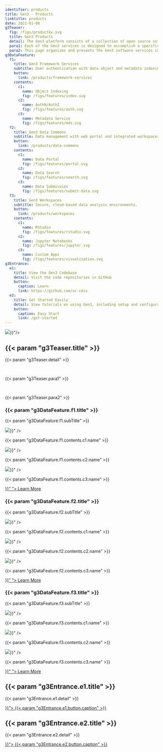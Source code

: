 ```yaml
---
identifier: products
title: Gen3 - Products
linktitle: products
date: 2021-01-08
g3Teaser:
  fig: /figs/productkv.svg
  title: Gen3 Products
  detail: The Gen3 platform consists of a collection of open source software services for building and managing cloud-based data resources, namely, interoperable nodes in a data ecosystem, data commons, and analysis workspaces.
  para1: Each of the Gen3 services is designed to accomplish a specific function in a data ecosystem, and that is achieved by providing a publicly-accessible application programming interface (API) that users, applications, and other services can send requests to.
  para2: This page organizes and presents the Gen3 software services in terms of the different types of data resources mentioned above.
g3DataFeature:
  f1:
    title: Gen3 Framework Services
    subtitle: User authentication with data object and metadata indexing.
    button:
      link: /products/framework-services
    contents:
      c1:
        name: Object Indexing
        fig: /figs/features/index.svg
      c2:
        name: AuthN/AuthZ
        fig: /figs/features/auth.svg
      c3:
        name: Metadata Service
        fig: /figs/features/mds.svg
  f2:
    title: Gen3 Data Commons
    subtitle: Data management with web portal and integrated workspaces.
    button:
      link: /products/data-commons
    contents:
      c1:
        name: Data Portal
        fig: /figs/features/portal.svg
      c2:
        name: Data Search
        fig: /figs/features/search.svg
      c3:
        name: Data Submission
        fig: /figs/features/submit-data.svg
  f3:
    title: Gen3 Workspaces
    subtitle: Secure, cloud-based data analysis environments.
    button:
      link: /products/workspaces
    contents:
      c1:
        name: RStudio
        fig: /figs/features/rstudio.svg
      c2:
        name: Jupyter Notebooks
        fig: /figs/features/jupyter.svg
      c3:
        name: Custom Apps
        fig: /figs/features/visualization.svg
g3Entrance:
  e1:
    title: View the Gen3 Codebase
    detail: Visit the code repositories in GitHub
    button:
      caption: Learn
      link: https://github.com/uc-cdis
  e2:
    title: Get Started Easily
    detail: View tutorials on using Gen3, including setup and configuration.
    button:
      caption: Easy Start
      link: /get-started
---
```


<section class="g3-bg__mint">
  <div class="g3-outer-wrapper g3-flex-content g3-flex-content__reverse">
    <div class="g3-col__50 g3-flex-content g3-space__padding-md-top g3-mb-space__padding-lg-top">
      <img class="g3-img__full-width" src="{{< param "g3Teaser.fig" >}}"/>
    </div>
    <div class="g3-space__padding-lg-top g3-space__padding-lg-bottom g3-col__50">
      <div class="g3-space__wrapper-gap-left">
        <h1 class="g3-space__margin-sm-bottom">
          {{< param "g3Teaser.title" >}}
        </h1>
        <p class="g3-space__margin-sm-bottom introduction">
          {{< param "g3Teaser.detail" >}}
        </p>
        <br>
        <p class="g3-space__margin-sm-bottom introduction">
          {{< param "g3Teaser.para1" >}}
        </p>
        <br>
        <p class="g3-space__margin-sm-bottom introduction">
          {{< param "g3Teaser.para2" >}}
        </p>
      </div>
    </div>
  </div>
</section>

<section>
  <div class="g3-space__margin-lg-bottom g3-inner-wrapper">
    <div class="g3-flex-content g3-space__margin-md-top-bottom">
      <div class="g3-space__margin-sm-left-right g3-col__33 g3-box">
        <h3 class="g3-space__margin-sm-top-bottom">{{< param "g3DataFeature.f1.title" >}}</h3>
        <p>
          {{< param "g3DataFeature.f1.subTitle" >}}
        </p>
        <div class="g3-space__margin-sm-top-bottom g3-divider"></div>
        <div class="g3-space__margin-md-top-bottom g3-flex-content g3-flex-content_center">
          <img class="g3-row__10vh" src="{{< param "g3DataFeature.f1.contents.c1.fig" >}}" />
          <p class="introduction">
            {{< param "g3DataFeature.f1.contents.c1.name" >}}
          </p>
        </div>
        <div class="g3-space__margin-md-top-bottom g3-flex-content g3-flex-content_center">
          <img class="g3-row__10vh" src="{{< param "g3DataFeature.f1.contents.c2.fig" >}}" />
          <p class="introduction">
            {{< param "g3DataFeature.f1.contents.c2.name" >}}
          </p>
        </div>
        <div class="g3-space__margin-md-top-bottom g3-flex-content g3-flex-content_center">
          <img class="g3-row__10vh" src="{{< param "g3DataFeature.f1.contents.c3.fig" >}}" />
          <p class="introduction">
            {{< param "g3DataFeature.f1.contents.c3.name" >}}
          </p>
        </div>
        <div class="g3-flex-content g3-flex-content_center">
          <a class="g3-button g3-button--tertiary" href="{{< param "g3DataFeature.f1.button.link" >}}" ">
            Learn More
          </a>
        </div>
      </div>
      <div class="g3-space__margin-sm-left-right g3-col__33 g3-box">
        <h3 class="g3-space__margin-sm-top-bottom">{{< param "g3DataFeature.f2.title" >}}</h3>
        <p>
          {{< param "g3DataFeature.f2.subTitle" >}}
        </p>
        <div class="g3-space__margin-sm-top-bottom g3-divider"></div>
        <div class="g3-space__margin-md-top-bottom g3-flex-content g3-flex-content_center">
          <img class="g3-row__10vh" src="{{< param "g3DataFeature.f2.contents.c1.fig" >}}" />
          <p class="introduction">
            {{< param "g3DataFeature.f2.contents.c1.name" >}}
          </p>
        </div>
        <div class="g3-space__margin-md-top-bottom g3-flex-content g3-flex-content_center">
          <img class="g3-row__10vh" src="{{< param "g3DataFeature.f2.contents.c2.fig" >}}" />
          <p class="introduction">
            {{< param "g3DataFeature.f2.contents.c2.name" >}}
          </p>
        </div>
        <div class="g3-space__margin-md-top-bottom g3-flex-content g3-flex-content_center">
          <img class="g3-row__10vh" src="{{< param "g3DataFeature.f2.contents.c3.fig" >}}" />
          <p class="introduction">
            {{< param "g3DataFeature.f2.contents.c3.name" >}}
          </p>
        </div>
        <div class="g3-flex-content g3-flex-content_center">
          <a class="g3-button g3-button--tertiary" href="{{< param "g3DataFeature.f2.button.link" >}}" ">
            Learn More
          </a>
        </div>
      </div>
      <div class="g3-space__margin-sm-left-right g3-col__33 g3-box">
        <h3 class="g3-space__margin-sm-top-bottom">{{< param "g3DataFeature.f3.title" >}}</h3>
        <p>
          {{< param "g3DataFeature.f3.subTitle" >}}
        </p>
        <div class="g3-space__margin-sm-top-bottom g3-divider"></div>
        <div class="g3-space__margin-md-top-bottom g3-flex-content g3-flex-content_center">
          <img class="g3-row__10vh" src="{{< param "g3DataFeature.f3.contents.c1.fig" >}}" />
          <p class="introduction">
            {{< param "g3DataFeature.f3.contents.c1.name" >}}
          </p>
        </div>
        <div class="g3-space__margin-md-top-bottom g3-flex-content g3-flex-content_center">
          <img class="g3-row__10vh" src="{{< param "g3DataFeature.f3.contents.c2.fig" >}}" />
          <p class="introduction">
            {{< param "g3DataFeature.f3.contents.c2.name" >}}
          </p>
        </div>
        <div class="g3-space__margin-md-top-bottom g3-flex-content g3-flex-content_center">
          <img class="g3-row__10vh" src="{{< param "g3DataFeature.f3.contents.c3.fig" >}}" />
          <p class="introduction">
            {{< param "g3DataFeature.f3.contents.c3.name" >}}
          </p>
        </div>
        <div class="g3-flex-content g3-flex-content_center">
          <a class="g3-button g3-button--tertiary" href="{{< param "g3DataFeature.f3.button.link" >}}" ">
            Learn More
          </a>
        </div>
      </div>
    </div>
  </div>
</section>

<section>
  <div class="g3-inner-wrapper g3-flex-content g3-space__margin-md-bottom">
    <div class="g3-bg__solight g3-space__padding-md g3-col__50 g3-text__center g3-space__margin-sm-left-right">
      <h2 class="g3-space__margin-sm-bottom">
        {{< param "g3Entrance.e1.title" >}}
      </h2>
      <p class="g3-space__margin-sm-bottom">
        {{< param "g3Entrance.e1.detail" >}}
      </p>
      <a class="g3-button--secondary g3-button" href="{{< param "g3Entrance.e1.button.link" >}}">
        {{< param "g3Entrance.e1.button.caption" >}}
      </a>
    </div>
    <div class="g3-bg__solight g3-space__padding-md g3-col__50 g3-text__center g3-space__margin-sm-left-right">
      <h2 class="g3-space__margin-sm-bottom">
        {{< param "g3Entrance.e2.title" >}}
      </h2>
      <p class="g3-space__margin-sm-bottom">
        {{< param "g3Entrance.e2.detail" >}}
      </p>
      <a class="g3-button--secondary g3-button" href="{{< param "g3Entrance.e2.button.link" >}}">
        {{< param "g3Entrance.e2.button.caption" >}}
      </a>
    </div>
  </div>
</section>
